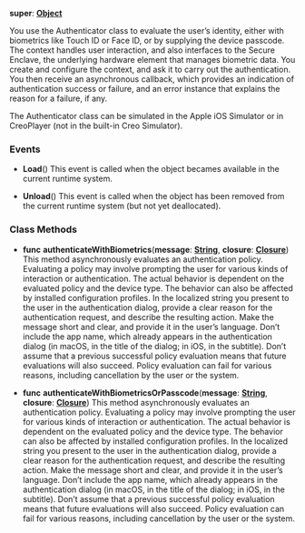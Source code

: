 **super**: **[Object](../gravity/object.md)**

You use the Authenticator class to evaluate the user’s identity, either with biometrics like Touch ID or Face ID, or by supplying the device passcode. The context handles user interaction, and also interfaces to the Secure Enclave, the underlying hardware element that manages biometric data. You create and configure the context, and ask it to carry out the authentication. You then receive an asynchronous callback, which provides an indication of authentication success or failure, and an error instance that explains the reason for a failure, if any.

The Authenticator class can be simulated in the Apple iOS Simulator or in CreoPlayer (not in the built-in Creo Simulator).

### Events

* **Load**()
This event is called when the object becames available in the current runtime system.

* **Unload**()
This event is called when the object has been removed from the current runtime system (but not yet deallocated).



### Class Methods

* **func** **authenticateWithBiometrics**(**message**: **[String](../gravity/string.md)**, **closure**: **<a href="../gravity/closure.html" data-toggle="popover" data-trigger="hover" title="closure (result: Bool, error: String)" data-content="The completion closure to execute when authentication completes. If result is false then error String contains the failure reason.">Closure</a>**)
This method asynchronously evaluates an authentication policy. Evaluating a policy may involve prompting the user for various kinds of interaction or authentication. The actual behavior is dependent on the evaluated policy and the device type. The behavior can also be affected by installed configuration profiles.
In the localized string you present to the user in the authentication dialog, provide a clear reason for the authentication request, and describe the resulting action. Make the message short and clear, and provide it in the user’s language. Don’t include the app name, which already appears in the authentication dialog (in macOS, in the title of the dialog; in iOS, in the subtitle).
Don’t assume that a previous successful policy evaluation means that future evaluations will also succeed. Policy evaluation can fail for various reasons, including cancellation by the user or the system.

* **func** **authenticateWithBiometricsOrPasscode**(**message**: **[String](../gravity/string.md)**, **closure**: **<a href="../gravity/closure.html" data-toggle="popover" data-trigger="hover" title="closure (result: Bool, error: String)" data-content="The completion closure to execute when authentication completes. If result is false then error String contains the failure reason.">Closure</a>**)
This method asynchronously evaluates an authentication policy. Evaluating a policy may involve prompting the user for various kinds of interaction or authentication. The actual behavior is dependent on the evaluated policy and the device type. The behavior can also be affected by installed configuration profiles.
In the localized string you present to the user in the authentication dialog, provide a clear reason for the authentication request, and describe the resulting action. Make the message short and clear, and provide it in the user’s language. Don’t include the app name, which already appears in the authentication dialog (in macOS, in the title of the dialog; in iOS, in the subtitle).
Don’t assume that a previous successful policy evaluation means that future evaluations will also succeed. Policy evaluation can fail for various reasons, including cancellation by the user or the system.





